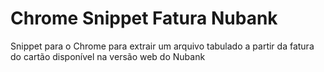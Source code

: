 # Chrome Snippet Fatura Nubank

Snippet para o Chrome para extrair um arquivo tabulado a partir da fatura do cartão disponível na versão web do Nubank
